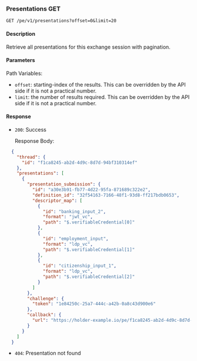### Presentations GET

`GET /pe/v1/presentations?offset=0&limit=20`


#### Description

Retrieve all presentations for this exchange session with pagination.

#### Parameters

Path Variables:
* `offset`: starting-index of the results. This can be overridden by the API side if it is not a practical number.
* `limit`: the number of results required. This can be overridden by the API side if it is not a practical number.

#### Response

* `200`: Success

  Response Body:
```json
  {
    "thread": {
      "id": "f1ca8245-ab2d-4d9c-8d7d-94bf310314ef"
    },
    "presentations": [
      {
        "presentation_submission": {
          "id": "a30e3b91-fb77-4d22-95fa-871689c322e2",
          "definition_id": "32f54163-7166-48f1-93d8-ff217bdb0653",
          "descriptor_map": [
            {
              "id": "banking_input_2",
              "format": "jwt_vc",
              "path": "$.verifiableCredential[0]"
            },
            {
              "id": "employment_input",
              "format": "ldp_vc",
              "path": "$.verifiableCredential[1]"
            },
            {
              "id": "citizenship_input_1",
              "format": "ldp_vc",
              "path": "$.verifiableCredential[2]"
            }
          ]
        },
        "challenge": {
          "token": "1e84250c-25a7-444c-a42b-0a8c43d900e6"
        },
        "callback": {
          "url": "https://holder-example.io/pe/f1ca8245-ab2d-4d9c-8d7d-94bf310314ef/presentations/a30e3b91-fb77-4d22-95fa-871689c322e2"
        }
      }
    ]
  }
```
* `404`: Presentation not found
